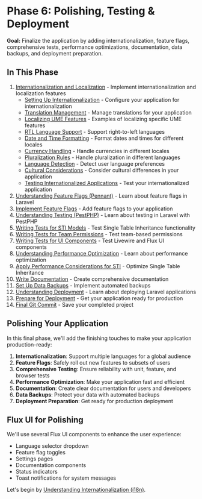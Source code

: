 # Phase 6: Polishing, Testing & Deployment

<link rel="stylesheet" href="../../assets/css/styles.css">

**Goal:** Finalize the application by adding internationalization, feature flags, comprehensive tests, performance optimizations, documentation, data backups, and deployment preparation.

## In This Phase

1. [Internationalization and Localization](./200-internationalization/000-index.md) - Implement internationalization and localization features
   - [Setting Up Internationalization](./200-internationalization/010-setting-up-i18n.md) - Configure your application for internationalization
   - [Translation Management](./200-internationalization/020-translation-management.md) - Manage translations for your application
   - [Localizing UME Features](./200-internationalization/030-localizing-ume-features.md) - Examples of localizing specific UME features
   - [RTL Language Support](./200-internationalization/040-rtl-language-support.md) - Support right-to-left languages
   - [Date and Time Formatting](./200-internationalization/050-date-time-formatting.md) - Format dates and times for different locales
   - [Currency Handling](./200-internationalization/060-currency-handling.md) - Handle currencies in different locales
   - [Pluralization Rules](./200-internationalization/070-pluralization-rules.md) - Handle pluralization in different languages
   - [Language Detection](./200-internationalization/080-language-detection.md) - Detect user language preferences
   - [Cultural Considerations](./200-internationalization/090-cultural-considerations.md) - Consider cultural differences in your application
   - [Testing Internationalized Applications](./200-internationalization/100-testing-i18n.md) - Test your internationalized application
4. [Understanding Feature Flags (Pennant)](./040-feature-flags.md) - Learn about feature flags in Laravel
5. [Implement Feature Flags](./050-implement-feature-flags.md) - Add feature flags to your application
6. [Understanding Testing (PestPHP)](./060-testing.md) - Learn about testing in Laravel with PestPHP
7. [Writing Tests for STI Models](./070-sti-tests.md) - Test Single Table Inheritance functionality
8. [Writing Tests for Team Permissions](./080-permission-tests.md) - Test team-based permissions
9. [Writing Tests for UI Components](./090-ui-tests.md) - Test Livewire and Flux UI components
10. [Understanding Performance Optimization](./100-performance.md) - Learn about performance optimization
11. [Apply Performance Considerations for STI](./110-sti-performance.md) - Optimize Single Table Inheritance
12. [Write Documentation](./120-documentation.md) - Create comprehensive documentation
13. [Set Up Data Backups](./130-backups.md) - Implement automated backups
14. [Understanding Deployment](./140-deployment.md) - Learn about deploying Laravel applications
15. [Prepare for Deployment](./150-deployment-preparation.md) - Get your application ready for production
16. [Final Git Commit](./160-git-commit.md) - Save your completed project

## Polishing Your Application

In this final phase, we'll add the finishing touches to make your application production-ready:

1. **Internationalization**: Support multiple languages for a global audience
2. **Feature Flags**: Safely roll out new features to subsets of users
3. **Comprehensive Testing**: Ensure reliability with unit, feature, and browser tests
4. **Performance Optimization**: Make your application fast and efficient
5. **Documentation**: Create clear documentation for users and developers
6. **Data Backups**: Protect your data with automated backups
7. **Deployment Preparation**: Get ready for production deployment

## Flux UI for Polishing

We'll use several Flux UI components to enhance the user experience:

- Language selector dropdown
- Feature flag toggles
- Settings pages
- Documentation components
- Status indicators
- Toast notifications for system messages

Let's begin by [Understanding Internationalization (i18n)](./020-understanding-i18n.md).

